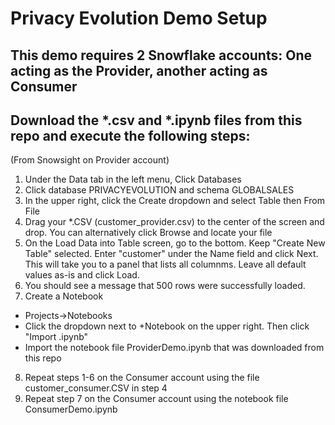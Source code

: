 # Privacy Evolution Demo Setup

## This demo  requires 2 Snowflake accounts: One acting as the Provider, another acting as Consumer
## Download the *.csv and *.ipynb files from this repo and execute the following steps:

(From Snowsight on Provider account)
1. Under the Data tab in the left menu, Click Databases
2. Click database PRIVACYEVOLUTION and schema GLOBALSALES
3. In the upper right, click the Create dropdown and select Table then From File
4. Drag your *.CSV (customer_provider.csv) to the center of the screen and drop. You can alternatively click Browse and locate your file
5. On the Load Data into Table screen, go to the bottom. Keep "Create New Table" selected. Enter "customer" under the Name field and click Next. This will take you to a panel that lists all columnms. Leave all default values as-is and click Load.
6. You should see a message that 500 rows were successfully loaded.
7. Create a Notebook
- Projects->Notebooks
- Click the dropdown next to +Notebook on the upper right. Then click "Import .ipynb"
- Import the notebook file ProviderDemo.ipynb that was downloaded from this repo

8. Repeat steps 1-6 on the Consumer account using the file customer_consumer.CSV in step 4
9. Repeat step 7 on the Consumer account using the notebook file ConsumerDemo.ipynb
